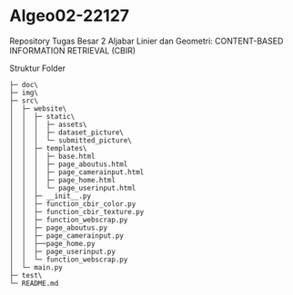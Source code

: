 # Algeo02-22127
Repository Tugas Besar 2 Aljabar Linier dan Geometri: CONTENT-BASED INFORMATION RETRIEVAL (CBIR)

Struktur Folder
```
├─ doc\
├─ img\
├─ src\
│  ├─ website\
│  │  ├─ static\
│  │  │  ├─ assets\
│  │  │  ├─ dataset_picture\
│  │  │  └─ submitted_picture\
│  │  ├─ templates\
│  │  │  ├─ base.html
│  │  │  ├─ page_aboutus.html
│  │  │  ├─ page_camerainput.html
│  │  │  ├─ page_home.html
│  │  │  └─ page_userinput.html
│  │  ├─ __init__.py
│  │  ├─ function_cbir_color.py
│  │  ├─ function_cbir_texture.py
│  │  ├─ function_webscrap.py
│  │  ├─ page_aboutus.py
│  │  ├─ page_camerainput.py
│  │  ├──page_home.py
│  │  ├─ page_userinput.py
│  │  └─ function_webscrap.py
│  └─ main.py     
├─ test\
└─ README.md
```
